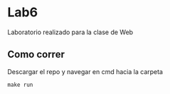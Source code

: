 # Lab6
Laboratorio realizado para la clase de Web

## Como correr
Descargar el repo y navegar en cmd hacia la carpeta
	
	make run
